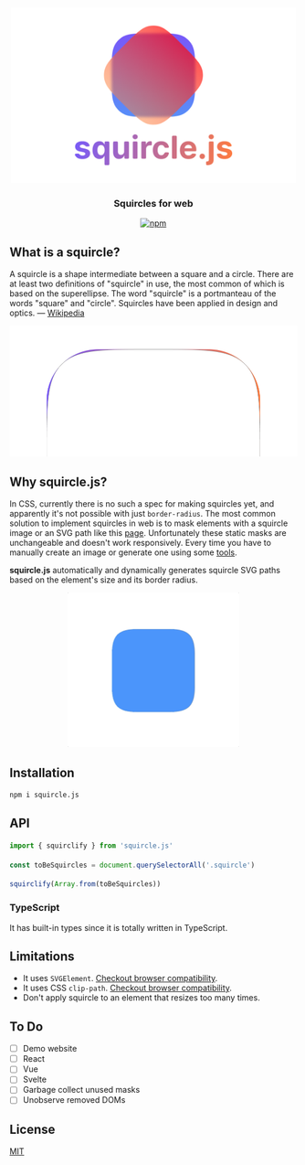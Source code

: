 <p align="center">
  <img src="./images/banner.png" width="500" />
</p>

<h3 align="center">Squircles for web</h3>

<p align="center">
  <a href="https://www.npmjs.com/package/squircle.js">
    <img alt="npm" src="https://img.shields.io/npm/v/squircle.js?color=FF7B3F">
  </a>
</p>

## What is a squircle?

A squircle is a shape intermediate between a square and a circle. There are at least two definitions of "squircle" in use, the most common of which is based on the superellipse. The word "squircle" is a portmanteau of the words "square" and "circle". Squircles have been applied in design and optics. — [Wikipedia](https://en.wikipedia.org/wiki/Squircle)

<p align="center">
  <img src="./images/difference.png" width="600" />
</p>

## Why squircle.js?

In CSS, currently there is no such a spec for making squircles yet, and apparently it's not possible with just `border-radius`. The most common solution to implement squircles in web is to mask elements with a squircle image or an SVG path like this [page](https://apps.apple.com/kr/app/%EB%B0%B0%EB%8B%AC%EC%9D%98%EB%AF%BC%EC%A1%B1/id378084485). Unfortunately these static masks are unchangeable and doesn't work responsively. Every time you have to manually create an image or generate one using some [tools](https://squircley.app).

**squircle.js** automatically and dynamically generates squircle SVG paths based on the element's size and its border radius.

<p align="center">
  <img src="./images/motion.gif" width="300" />
</p>

## Installation

```zsh
npm i squircle.js
```

## API

```ts
import { squirclify } from 'squircle.js'

const toBeSquircles = document.querySelectorAll('.squircle')

squirclify(Array.from(toBeSquircles))
```

### TypeScript

It has built-in types since it is totally written in TypeScript.

## Limitations

- It uses `SVGElement`. [Checkout browser compatibility](https://caniuse.com/?search=svg).
- It uses CSS `clip-path`. [Checkout browser compatibility](https://caniuse.com/?search=clip-path).
- Don't apply squircle to an element that resizes too many times.

## To Do

- [ ] Demo website
- [ ] React
- [ ] Vue
- [ ] Svelte
- [ ] Garbage collect unused masks
- [ ] Unobserve removed DOMs

## License

[MIT](./LICENSE)
